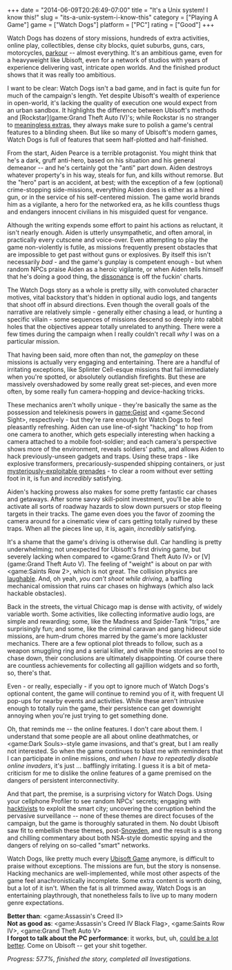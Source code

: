 +++
date = "2014-06-09T20:26:49-07:00"
title = "It's a Unix system!  I know this!"
slug = "its-a-unix-system-i-know-this"
category = ["Playing A Game"]
game = ["Watch Dogs"]
platform = ["PC"]
rating = ["Good"]
+++

Watch Dogs has dozens of story missions, hundreds of extra activities, online play, collectibles, dense city blocks, quiet suburbs, guns, cars, motorcycles, <a href="https://www.youtube.com/watch?v=0l2YPLuE4RA">parkour</a> -- almost everything.  It's an ambitious game, even for a heavyweight like Ubisoft, even for a network of studios with years of experience delivering vast, intricate open worlds.  And the finished product shows that it was really too ambitious.

I want to be clear: Watch Dogs isn't a bad game, and in fact is quite fun for much of the campaign's length.  Yet despite Ubisoft's wealth of experience in open-world, it's lacking the quality of execution one would expect from an urban sandbox.  It highlights the difference between Ubisoft's methods and [Rockstar](game:Grand Theft Auto IV)'s; while Rockstar is no stranger to <a href="http://knowyourmeme.com/memes/lets-go-bowling">meaningless extras</a>, they always make sure to polish a game's central features to a blinding sheen.  But like so many of Ubisoft's modern games, Watch Dogs is full of features that seem half-plotted and half-finished.

From the start, Aiden Pearce is a terrible protagonist.  You might think that he's a dark, gruff anti-hero, based on his situation and his general demeanor -- and he's certainly got the "anti" part down.  Aiden destroys whatever property's in his way, steals for fun, and kills without remorse.  But the "hero" part is an accident, at best; with the exception of a few (optional) crime-stopping side-missions, everything Aiden does is either as a hired gun, or in the service of his self-centered mission.  The game world brands him as a vigilante, a hero for the networked era, as he kills countless thugs and endangers innocent civilians in his misguided quest for vengance.

Although the writing expends some effort to paint his actions as reluctant, it isn't nearly enough.  Aiden is utterly unsympathetic, and often amoral, in practically every cutscene and voice-over.  Even attempting to play the game non-violently is futile, as missions frequently present obstacles that are impossible to get past without guns or explosives.  By itself this isn't necessarily <i>bad</i> - and the game's gunplay is competent enough - but when random NPCs praise Aiden as a heroic vigilante, or when Aiden tells himself that he's doing a good thing, the <a href="https://en.wikipedia.org/wiki/Ludonarrative">dissonance</a> is off the fuckin' charts.

The Watch Dogs story as a whole is pretty silly, with convoluted character motives, vital backstory that's hidden in optional audio logs, and tangents that shoot off in absurd directions.  Even though the overall goals of the narrative are relatively simple - generally either chasing a lead, or hunting a specific villain - some sequences of missions descend so deeply into rabbit holes that the objectives appear totally unrelated to anything.  There were a few times during the campaign when I really couldn't recall <i>why</i> I was on a particular mission.

That having been said, more often than not, the <i>gameplay</i> on these missions is actually very engaging and entertaining.  There are a handful of irritating exceptions, like Splinter Cell-esque missions that fail immediately when you're spotted, or absolutely outlandish firefights.  But these are massively overshadowed by some really great set-pieces, and even more often, by some really fun camera-hopping and device-hacking tricks.

These mechanics aren't wholly unique - they're basically the same as the possession and telekinesis powers in <game:Geist> and <game:Second Sight>, respectively - but they're rare enough for Watch Dogs to feel pleasantly refreshing.  Aiden can use line-of-sight "hacking" to hop from one camera to another, which gets especially interesting when hacking a camera attached to a mobile foot-soldier; and each camera's perspective shows more of the environment, reveals soldiers' paths, and allows Aiden to hack previously-unseen gadgets and traps.  Using these traps - like explosive transformers, precariously-suspended shipping containers, or just <a href="http://penny-arcade.com/comic/2014/05/30/early-adopter">mysteriously-exploitable grenades</a> - to clear a room without ever setting foot in it, is fun and <i>incredibly</i> satisfying.

Aiden's hacking prowess also makes for some pretty fantastic car chases and getaways.  After some savvy skill-point investment, you'll be able to activate all sorts of roadway hazards to slow down pursuers or stop fleeing targets in their tracks.  The game even does you the favor of zooming the camera around for a cinematic view of cars getting totally ruined by these traps.  When all the pieces line up, it is, again, <i>incredibly</i> satisfying.

It's a shame that the game's driving is otherwise dull.  Car handling is pretty underwhelming; not unexpected for Ubisoft's first driving game, but severely lacking when compared to <game:Grand Theft Auto IV> or [V](game:Grand Theft Auto V).  The feeling of "weight" is about on par with <game:Saints Row 2>, which is not great.  The collision physics are <a href="https://www.youtube.com/watch?v=FWjUh_FdKyM">laughable</a>.  And, oh yeah, <i>you can't shoot while driving</i>, a baffling mechanical omission that ruins car chases on highways (which also lack hackable obstacles).

Back in the streets, the virtual Chicago map is dense with activity, of widely variable worth.  Some activities, like collecting informative audio logs, are simple and rewarding; some, like the Madness and Spider-Tank "trips," are surprisingly fun; and some, like the criminal caravan and gang hideout side missions, are hum-drum chores marred by the game's more lackluster mechanics.  There are a few optional plot threads to follow, such as a weapon smuggling ring and a serial killer, and while these stories are cool to chase down, their conclusions are ultimately disappointing.  Of course there are countless achievements for collecting all gajillion widgets and so forth, so, there's that.

Even - or really, especially - if you opt to ignore much of Watch Dogs's optional content, the game will continue to remind you of it, with frequent UI pop-ups for nearby events and activities.  While these aren't intrusive enough to totally ruin the game, their persistence can get downright annoying when you're just trying to get something done.

Oh, that reminds me -- the online features.  I don't care about them.  I understand that some people are all about online deathmatches, or <game:Dark Souls>-style game invasions, and that's great, but I am really not interested.  So when the game continues to blast me with reminders that I can participate in online missions, <i>and when I have to repeatedly disable online invaders</i>, it's just ... bafflingly irritating.  I guess it is a bit of meta-criticism for me to dislike the online features of a game premised on the dangers of persistent interconnectivity.

And that part, the premise, is a surprising victory for Watch Dogs.  Using your cellphone Profiler to see random NPCs' secrets; engaging with <a href="http://en.wikipedia.org/wiki/Anonymous_(group)">hacktivists</a> to exploit the smart city; uncovering the corruption behind the pervasive surveillance -- none of these themes are direct focuses of the campaign, but the game is thoroughly saturated in them.  No doubt Ubisoft saw fit to embellish these themes, post-<a href="http://en.wikipedia.org/wiki/Edward_Snowden">Snowden</a>, and the result is a strong and chilling commentary about both NSA-style domestic spying and the dangers of relying on so-called "smart" networks.

Watch Dogs, like pretty much every <a href="http://games.on.net/2014/06/ubisoft-game-the-review/">Ubisoft Game</a> anymore, is difficult to praise without exceptions.  The missions are fun, but the story is nonsense.  Hacking mechanics are well-implemented, while most other aspects of the game feel anachronistically incomplete.  Some extra content is worth doing, but a lot of it isn't.  When the fat is all trimmed away, Watch Dogs is an entertaining playthrough, that nonetheless fails to live up to many modern genre expectations.

<b>Better than</b>: <game:Assassin's Creed II>  
<b>Not as good as</b>: <game:Assassin's Creed IV Black Flag>, <game:Saints Row IV>, <game:Grand Theft Auto V>  
<b>I forgot to talk about the PC performance</b>: it works, but, uh, <a href="http://community.pcgamingwiki.com/page/blog/_/features/port-reports/pc-report-watch-dogs-r144">could be a lot better</a>.  Come on Ubisoft -- get your shit together.

<i>Progress: 57.7\%, finished the story, completed all Investigations.</i>
